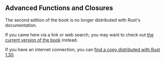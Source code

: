 ## Advanced Functions and Closures

The second edition of the book is no longer distributed with Rust's documentation.

If you came here via a link or web search, you may want to check out [the current
version of the book](/src/ch20-04-advanced-functions-and-closures.md) instead.

If you have an internet connection, you can [find a copy distributed with
Rust
1.30](https://doc.rust-lang.org/1.30.0/book/second-edition/ch19-05-advanced-functions-and-closures.html).
